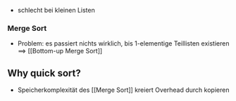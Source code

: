 - schlecht bei kleinen Listen

### Merge Sort
- Problem: es passiert nichts wirklich, bis 1-elementige Teillisten existieren
==> [[Bottom-up Merge Sort]]


## Why quick sort?
- Speicherkomplexität des [[Merge Sort]] kreiert Overhead durch kopieren